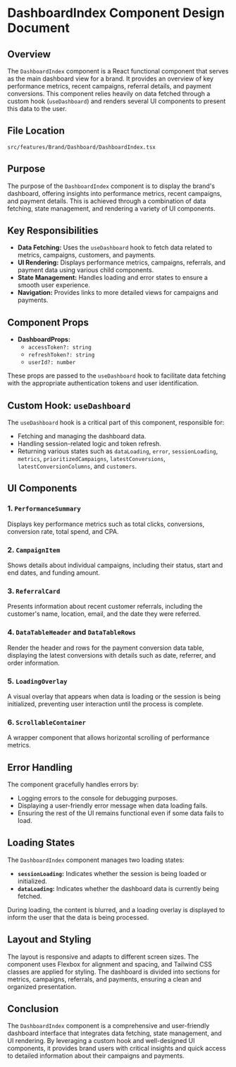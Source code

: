 # DashboardIndex Component Design Document

## Overview

The `DashboardIndex` component is a React functional component that serves as the main dashboard view for a brand. It provides an overview of key performance metrics, recent campaigns, referral details, and payment conversions. This component relies heavily on data fetched through a custom hook (`useDashboard`) and renders several UI components to present this data to the user.

## File Location

`src/features/Brand/Dashboard/DashboardIndex.tsx`

## Purpose

The purpose of the `DashboardIndex` component is to display the brand's dashboard, offering insights into performance metrics, recent campaigns, and payment details. This is achieved through a combination of data fetching, state management, and rendering a variety of UI components.

## Key Responsibilities

- **Data Fetching:** Uses the `useDashboard` hook to fetch data related to metrics, campaigns, customers, and payments.
- **UI Rendering:** Displays performance metrics, campaigns, referrals, and payment data using various child components.
- **State Management:** Handles loading and error states to ensure a smooth user experience.
- **Navigation:** Provides links to more detailed views for campaigns and payments.

## Component Props

- **DashboardProps:**
  - `accessToken?: string`
  - `refreshToken?: string`
  - `userId?: number`

These props are passed to the `useDashboard` hook to facilitate data fetching with the appropriate authentication tokens and user identification.

## Custom Hook: `useDashboard`

The `useDashboard` hook is a critical part of this component, responsible for:

- Fetching and managing the dashboard data.
- Handling session-related logic and token refresh.
- Returning various states such as `dataLoading`, `error`, `sessionLoading`, `metrics`, `prioritizedCampaigns`, `latestConversions`, `latestConversionColumns`, and `customers`.

## UI Components

### 1. `PerformanceSummary`

Displays key performance metrics such as total clicks, conversions, conversion rate, total spend, and CPA.

### 2. `CampaignItem`

Shows details about individual campaigns, including their status, start and end dates, and funding amount.

### 3. `ReferralCard`

Presents information about recent customer referrals, including the customer's name, location, email, and the date they were referred.

### 4. `DataTableHeader` and `DataTableRows`

Render the header and rows for the payment conversion data table, displaying the latest conversions with details such as date, referrer, and order information.

### 5. `LoadingOverlay`

A visual overlay that appears when data is loading or the session is being initialized, preventing user interaction until the process is complete.

### 6. `ScrollableContainer`

A wrapper component that allows horizontal scrolling of performance metrics.

## Error Handling

The component gracefully handles errors by:

- Logging errors to the console for debugging purposes.
- Displaying a user-friendly error message when data loading fails.
- Ensuring the rest of the UI remains functional even if some data fails to load.

## Loading States

The `DashboardIndex` component manages two loading states:

- **`sessionLoading`:** Indicates whether the session is being loaded or initialized.
- **`dataLoading`:** Indicates whether the dashboard data is currently being fetched.

During loading, the content is blurred, and a loading overlay is displayed to inform the user that the data is being processed.

## Layout and Styling

The layout is responsive and adapts to different screen sizes. The component uses Flexbox for alignment and spacing, and Tailwind CSS classes are applied for styling. The dashboard is divided into sections for metrics, campaigns, referrals, and payments, ensuring a clean and organized presentation.

## Conclusion

The `DashboardIndex` component is a comprehensive and user-friendly dashboard interface that integrates data fetching, state management, and UI rendering. By leveraging a custom hook and well-designed UI components, it provides brand users with critical insights and quick access to detailed information about their campaigns and payments.
